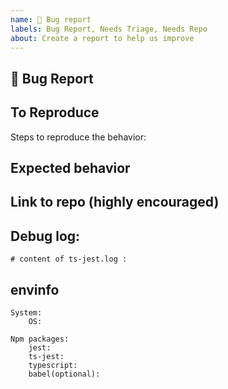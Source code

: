 ```yaml
---
name: 🐛 Bug report
labels: Bug Report, Needs Triage, Needs Repo
about: Create a report to help us improve
---
```


## 🐛 Bug Report

<!-- A clear and concise description of what the bug is. -->

## To Reproduce

Steps to reproduce the behavior:

## Expected behavior

<!-- A clear and concise description of what you expected to happen. -->

## Link to repo (highly encouraged)

<!--
Please provide either a minimal repository either on GitHub or GitLab.
Issues without a reproduction link are likely to stall.
-->

## Debug log:
<!-- You can activate the debug logger by setting the environment variable TS_JEST_LOG=ts-jest.log before running tests. 
The output of the logger will be in **ts-jest.log** in CWD, paste it in the below section: 
-->

```
# content of ts-jest.log :

```

## envinfo

```
System:
    OS:

Npm packages:
    jest:
    ts-jest:
    typescript:
    babel(optional):
```
